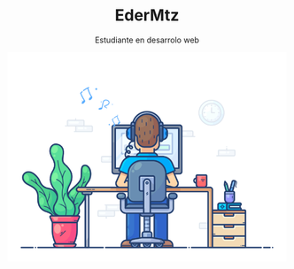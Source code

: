 <h1 align="center">EderMtz</h1>
<p>
<div align="center">
Estudiante en desarrolo web 
</div>
</p>
<div>
<img src="https://raw.githubusercontent.com/jsuarezruiz/jsuarezruiz/master/images/coding.gif" align="center" >
</div>
